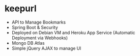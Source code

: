 # keepurl
* API to Manage Bookmarks
* Spring Boot & Security
* Deployed on Debian VM and Heroku App Service (Automatic Deployment via Webhooks)
* Mongo DB Atlas
* Simple jQuery AJAX to manage UI
